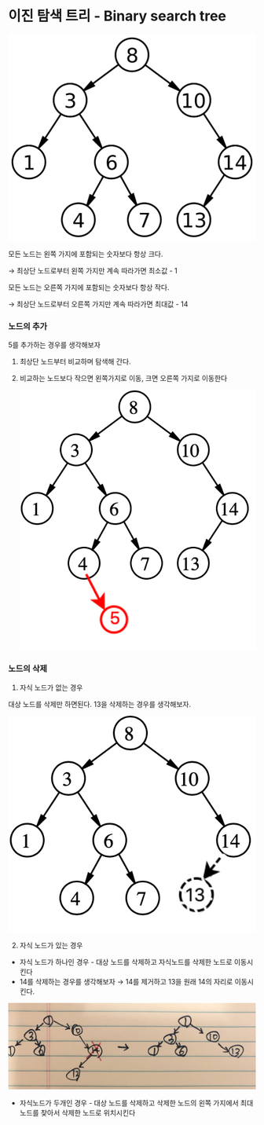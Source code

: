 # 이진 탐색 트리 - Binary search tree

![Binary%20search%20tree%207e6c447708e0404d849d1c6824654222/Untitled.png](Binary%20search%20tree%207e6c447708e0404d849d1c6824654222/Untitled.png)

모든 노드는 왼쪽 가지에 포함되는 숫자보다 항상 크다.

 → 최상단 노드로부터 왼쪽 가지만 계속 따라가면 최소값 - 1

모든 노드는 오른쪽 가지에 포함되는 숫자보다 항상 작다.

 → 최상단 노드로부터 오른쪽 가지만 계속 따라가면 최대값 - 14

### 노드의 추가

5를 추가하는 경우를 생각해보자

1. 최상단 노드부터 비교하며 탐색해 간다. 
2. 비교하는 노드보다 작으면 왼쪽가지로 이동, 크면 오른쪽 가지로 이동한다

    ![Binary%20search%20tree%207e6c447708e0404d849d1c6824654222/Untitled%201.png](Binary%20search%20tree%207e6c447708e0404d849d1c6824654222/Untitled%201.png)

### 노드의 삭제

1. 자식 노드가 없는 경우

대상 노드를 삭제만 하면된다. 13을 삭제하는 경우를 생각해보자.

![Binary%20search%20tree%207e6c447708e0404d849d1c6824654222/Untitled%202.png](Binary%20search%20tree%207e6c447708e0404d849d1c6824654222/Untitled%202.png)

2. 자식 노드가 있는 경우

- 자식 노드가 하나인 경우 - 대상 노드를 삭제하고 자식노드를 삭제한 노드로 이동시킨다
- 14를 삭제하는 경우를 생각해보자 → 14를 제거하고 13을 원래 14의 자리로 이동시킨다.

![Binary%20search%20tree%207e6c447708e0404d849d1c6824654222/Untitled.jpeg](Binary%20search%20tree%207e6c447708e0404d849d1c6824654222/Untitled.jpeg)

- 자식노드가 두개인 경우 - 대상 노드를 삭제하고 삭제한 노드의 왼쪽 가지에서 최대 노드를 찾아서 삭제한 노드로 위치시킨다
